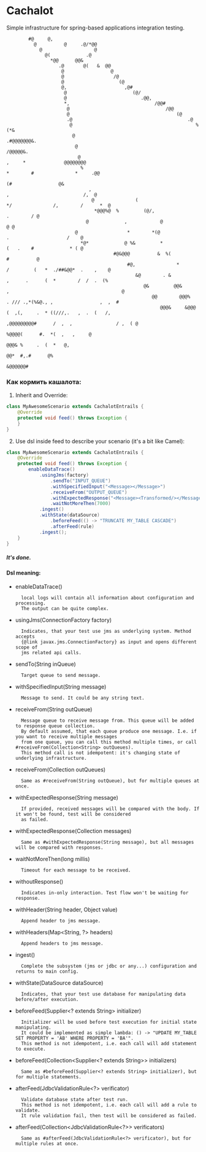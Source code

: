  <h1>Cachalot</h1>
 
 Simple infrastructure for spring-based applications integration testing.
 
                                                                                                                                 
            #@     @,                                                                                                            
              @          @     .@/*@@                                                                                            
                @                   @                                                                                            
                  @(             .@                                                                                              
                    *@@      @@&                                                                                                 
                       .@       @(   &  @@                                                                                       
                        @                 @                                                                                      
                        @                  /@                                                                                    
                        @                    (@                                                                                  
                        @,                     ,@#                                                                               
                         @                        (@/                                                                            
                         @                           .@@,                                                                        
                         *,                               /@@#                                                                   
                          @                                   /@@                                                                
                          @                                       (@                                                             
                          .@                                          .@                                                         
                           @                                             %(*&                                                    
                            @                                                     .#@@@@@@@&.                                    
                             @                                                                /@@@@@&.                           
                              @                                                ,     *              @@@@@@@@                     
                               %                                              *        #               *     .@@                 
                                                                                              (#                 @&              
                                  ,                                                ,                           /,  @             
                                   @               (                           */               /,        /      *  @            
                                    *@@@%@  %         (@/,                                                .        / @           
                                 @             ,            @                                                      @ @           
                             @                  *        *(@                              .                     /    @           
                               *@*             @ %&         *                             (   .    #             * ( @           
                                           #@&@@@          &  %(                                          #          @           
                                                #@,               *             /         (   *  ./##&@@*  .    ,    @           
                                                   &@        . &                 ,      .      (  *        /  /  .  (%           
                                                      @&         @@&      ,                                         @            
                                                         @@        @@@%    . /// .,*(%&@., ,                 ,  ,  #             
                                                            @@@&     &@@@     (  ,(,     .  * ((///,.   ,  .  (   /,             
                                                                  ,@@@@@@@@@#      /  ,  ,                / ,  ( @               
                                                                                  %@@@@(      #.  *(  ,   ,     @                
                                                                                         @@@& %     .  (  *   @,                 
                                                                                             @@*  #,.#      @%                   
                                                                                                  &@@@@@@#                       
 
 <h3>Как кормить кашалота:</h3>
 
 1. Inherit and Override:  

```java
class MyAwesomeScenario extends CachalotEntrails {
    @Override
    protected void feed() throws Exception {
    }
}
```

 2. Use dsl inside feed to describe your scenario (it's a bit like Camel):  

```java
class MyAwesomeScenario extends CachalotEntrails {
    @Override
    protected void feed() throws Exception {
        enableDataTrace()
            .usingJms(factory)
                .sendTo("INPUT_QUEUE")
                .withSpecifiedInput("<Message></Message>")
                .receiveFrom("OUTPUT_QUEUE")
                .withExpectedResponse("<Message><Transformed/></Message>")
                .waitNotMoreThen(7000)
            .ingest()
            .withState(dataSource)
                .beforeFeed(() -> "TRUNCATE MY_TABLE CASCADE")
                .afterFeed(rule)
            .ingest();
    }
}
```
        
 <h5>It's done.</h5>
 
 <h4>Dsl meaning:</h4>
 
* enableDataTrace()  
    
        local logs will contain all information about configuration and processing.
        The output can be quite complex.   
* usingJms(ConnectionFactory factory)

        Indicates, that your test use jms as underlying system. Method accepts 
        {@link javax.jms.ConnectionFactory} as input and opens different scope of 
        jms related api calls.
* sendTo(String inQueue)  
         
        Target queue to send message.
* withSpecifiedInput(String message)   
         
        Message to send. It could be any string text.
* receiveFrom(String outQueue)  
         
        Message queue to receive message from. This queue will be added to response queue collection.
        By default assumed, that each queue produce one message. I.e. if you want to receive multiple messages
        from one queue, you can call this method multiple times, or call #receiveFrom(Collection<String> outQueues).
        This method call is not idempotent: it's changing state of underlying infrastructure.
* receiveFrom(Collection<String> outQueues)  

        Same as #receiveFrom(String outQueue), but for multiple queues at once.
* withExpectedResponse(String message)
         
        If provided, received messages will be compared with the body. If it won't be found, test will be considered
        as failed.
* withExpectedResponse(Collection<String> messages)
        
        Same as #withExpectedResponse(String message), but all messages will be compared with responses.
* waitNotMoreThen(long millis)  
        
        Timeout for each message to be received.
* withoutResponse()  
        
        Indicates in-only interaction. Test flow won't be waiting for response.
* withHeader(String header, Object value)  
        
        Append header to jms message.
* withHeaders(Map<String, ?> headers)  
        
        Append headers to jms message.
* ingest()  

        Complete the subsystem (jms or jdbc or any...) configuration and returns to main config.
* withState(DataSource dataSource)  
       
        Indicates, that your test use database for manipulating data before/after execution.
* beforeFeed(Supplier<? extends String> initializer)  
       
        Initializer will be used before test execution for initial state manipulating.
        It could be implemented as simple lambda: () -> "UPDATE MY_TABLE SET PROPERTY = 'AB' WHERE PROPERTY = 'BA'".
        This method is not idempotent, i.e. each call will add statement to execute.
* beforeFeed(Collection<Supplier<? extends String>> initializers)  
         
        Same as #beforeFeed(Supplier<? extends String> initializer), but for multiple statements.
* afterFeed(JdbcValidationRule<?> verificator)  

        Validate database state after test run.
        This method is not idempotent, i.e. each call will add a rule to validate.
        It rule validation fail, then test will be considered as failed.
* afterFeed(Collection<JdbcValidationRule<?>> verificators)  
        
        Same as #afterFeed(JdbcValidationRule<?> verificator), but for multiple rules at once.
          
          
